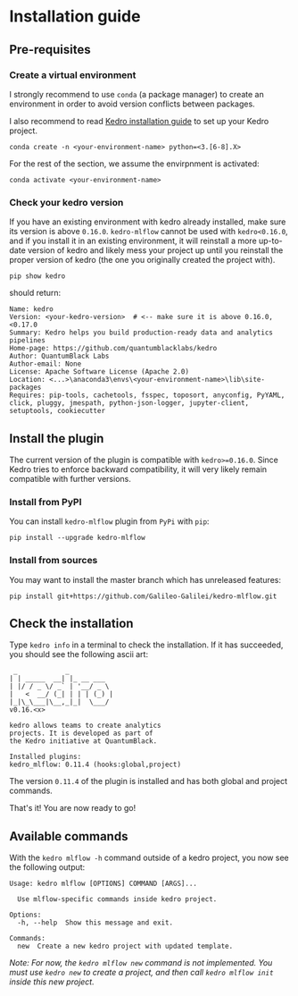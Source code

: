 # Installation guide

## Pre-requisites

### Create a virtual environment

I strongly recommend to use ``conda`` (a package manager) to create an environment in order to avoid version conflicts between packages.

I also recommend to read [Kedro installation guide](https://kedro.readthedocs.io/en/latest/get_started/install.html) to set up your Kedro project.

```console
conda create -n <your-environment-name> python=<3.[6-8].X>
```

For the rest of the section, we assume the envirpnment is activated:

```console
conda activate <your-environment-name>
```

### Check your kedro version

If you have an existing environment with kedro already installed, make sure its version is above `0.16.0`. `kedro-mlflow` cannot be used with `kedro<0.16.0`, and if you install it in an existing environment, it will reinstall a more up-to-date version of kedro and likely mess your project up until you reinstall the proper version of kedro (the one you originally created the project with).

```console
pip show kedro
```

should return:

```console
Name: kedro
Version: <your-kedro-version>  # <-- make sure it is above 0.16.0, <0.17.0
Summary: Kedro helps you build production-ready data and analytics pipelines
Home-page: https://github.com/quantumblacklabs/kedro
Author: QuantumBlack Labs
Author-email: None
License: Apache Software License (Apache 2.0)
Location: <...>\anaconda3\envs\<your-environment-name>\lib\site-packages
Requires: pip-tools, cachetools, fsspec, toposort, anyconfig, PyYAML, click, pluggy, jmespath, python-json-logger, jupyter-client, setuptools, cookiecutter
```

## Install the plugin

The current version of the plugin is compatible with ``kedro>=0.16.0``. Since Kedro tries to enforce backward compatibility, it will very likely remain compatible with further versions.

### Install from PyPI

You can install ``kedro-mlflow`` plugin from ``PyPi`` with `pip`:

```console
pip install --upgrade kedro-mlflow
```

### Install from sources

You may want to install the master branch which has unreleased features:

```console
pip install git+https://github.com/Galileo-Galilei/kedro-mlflow.git
```

## Check the installation

Type  ``kedro info`` in a terminal to check the installation. If it has succeeded, you should see the following ascii art:

```console
 _            _
| | _____  __| |_ __ ___
| |/ / _ \/ _` | '__/ _ \
|   <  __/ (_| | | | (_) |
|_|\_\___|\__,_|_|  \___/
v0.16.<x>

kedro allows teams to create analytics
projects. It is developed as part of
the Kedro initiative at QuantumBlack.

Installed plugins:
kedro_mlflow: 0.11.4 (hooks:global,project)
```

The version ``0.11.4`` of the plugin is installed and has both global and project commands.

That's it! You are now ready to go!

## Available commands

With the ``kedro mlflow -h`` command outside of a kedro project, you now see the following output:

```console
Usage: kedro mlflow [OPTIONS] COMMAND [ARGS]...

  Use mlflow-specific commands inside kedro project.

Options:
  -h, --help  Show this message and exit.

Commands:
  new  Create a new kedro project with updated template.
```

*Note: For now, the `kedro mlflow new` command is not implemented. You must use `kedro new` to create a project, and then call `kedro mlflow init` inside this new project.*
